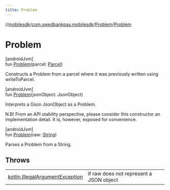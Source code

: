 ```yaml
---
title: Problem
---
```

//[mobilesdk](../../../index.html)/[com.swedbankpay.mobilesdk](../index.html)/[Problem](index.html)/[Problem](-problem.html)



# Problem



[androidJvm]\
fun [Problem](-problem.html)(parcel: [Parcel](https://developer.android.com/reference/kotlin/android/os/Parcel.html))



Constructs a Problem from a parcel where it was previously written using writeToParcel.





[androidJvm]\
fun [Problem](-problem.html)(jsonObject: JsonObject)



Interprets a Gson JsonObject as a Problem.



N.B! From an API stability perspective, please consider this constructor an implementation detail. It is, however, exposed for convenience.





[androidJvm]\
fun [Problem](-problem.html)(raw: [String](https://kotlinlang.org/api/latest/jvm/stdlib/kotlin/-string/index.html))



Parses a Problem from a String.



## Throws


| | |
|---|---|
| [kotlin.IllegalArgumentException](https://kotlinlang.org/api/latest/jvm/stdlib/kotlin/-illegal-argument-exception/index.html) | if raw  does not represent a JSON object |



